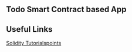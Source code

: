 ## Todo Smart Contract based App

## Useful Links

[Solidity Tutorialspoints](https://www.tutorialspoint.com/solidity/solidity_special_variables.htm)

